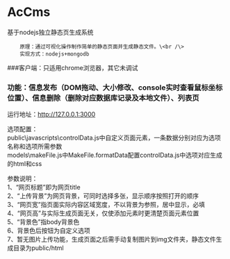 AcCms
=====

基于nodejs独立静态页生成系统

		原理：通过可视化操作制作简单的静态页面并生成静态文件。\<br /\>  
		实现方式：nodejs+mongodb  
###客户端：只适用chrome浏览器，其它未调试  
### 功能：信息发布（DOM拖动、大小修改、console实时查看鼠标坐标位置）、信息删除（删除对应数据库记录及本地文件）、列表页  
运行地址：http://127.0.0.1:3000  

选项配置：   
public\javascripts\controlData.js中自定义页面元素，一条数据分别对应为选项名称和选项所需参数   
models\makeFile.js中MakeFile.formatData配置controlData.js中选项对应生成的html和css   

  参数说明：    
  1、“网页标题”即为网页title     
  2、“上传背景”为网页背景，可同时选择多张，显示顺序按照打开的顺序   
3、“网页宽”指页面实际内容区域宽度，不以背景为参照，居中显示，必填   
4、“网页高”与实际生成页面无关，仅使添加元素时更清楚页面元素位置   
5、“背景色”指body背景色   
6、背景色后按钮为自定义选项   
7、暂无图片上传功能，生成页面之后需手动复制图片到img文件夹，静态文件生成目录为public/html   

